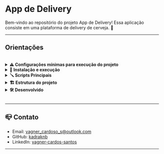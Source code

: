 # App de Delivery

<!--
## descrição do projeto -->
<!-- - Nessa aplicação, fui responsável por criar e integrar tanto o backend quanto o frontend, criando uma plataforma de delivery de cerveja. 🍻 -->

Bem-vindo ao repositório do projeto App de Delivery! Essa aplicação consiste em uma plataforma de delivery de cerveja. 🍻

---

## Orientações

<br />

<details>
<summary><strong> ⚠️ Configurações mínimas para execução do projeto</strong></summary><br />

Na sua máquina você deve ter:

- Node versão 16
- Docker
- Docker-compose versão >=1.29.2

## Instalação do Node.js

Para instalar o Node.js, você pode utilizar o NVM (Node Version Manager). Siga as instruções abaixo:

1. Instale o NVM, caso ainda não tenha:
   - [Instruções de instalação do NVM](https://github.com/nvm-sh/nvm#installing-and-updating)
2. Instale a versão 16.14.0 LTS do Node.js e defina como padrão:
   ```bash
   nvm install 16.14 --lts
   nvm use 16.14
   nvm alias default 16.14
   ```

## Instalação do Docker Compose

Certifique-se de ter o Docker Compose instalado na versão 1.29 ou superior. Siga as instruções abaixo:

- [Instruções de instalação do Docker Compose no Ubuntu](https://app.betrybe.com/learn/course/5e938f69-6e32-43b3-9685-c936530fd326/module/94d0e996-1827-4fbc-bc24-c99fb592925b/section/5987fa2d-0d04-45b2-9d91-1c2ffce09862/day/2f1a5c4d-74b1-488a-8d9b-408682c93724/lesson/b883b81d-21f6-4b60-aa62-8508f6017ea0);
- [Documentação oficial para atualizar o Docker Compose](https://docs.docker.com/compose/install/)
- [Documentação oficial para desinstalar o Docker Compose](https://docs.docker.com/compose/install/#uninstallation)

</details>

<details>
  <summary>
    <strong>🚀 Instalação e execução</strong>
  </summary><br>

1. Clone o repositório

- ```bash
  git clone git@github.com:kadraknb/delivery-app.git
  cd delivery-app
  ```

2. Instale as dependências

- ```bash
  npm install
  ```

3. Inicializar o projeto

- ```bash
  npm start
  ```

</details>

<details>
  <summary>
    <strong>🪛 Scripts Principais</strong>
  </summary><br>

**Aqui estão os scripts principais definidos no arquivo package.json da raiz do projeto:**

- `start`: Limpa as portas `3000` e `3001`, faz o build do Docker e inicia o **`banco de dados`**, **`backend`** e **`frontend`**

  ```bash
  npm start
  ```

- `stop`: Para e deleta as aplicações em execução no `Docker`.;

  ```bash
  npm stop
  ```

- `logs`: Exibe os logs das aplicações em execução no `Docker`;

  ```bash
  npm run logs
  ```

- `db:start`: Executa os scripts do `Sequelize` para inicializar o **banco de dados**

  ```bash
  npm run db:start
  ```

- `db:drop`: Executa os scripts do `Sequelize` para excluir o **banco de dados**

  ```bash
  npm run db:drop
  ```

- `db:reset`: Executa os scripts do `Sequelize` para restaurar o **banco de dados**

  ```bash
  npm run db:reset
  ```

</details>

<details>
<summary><strong>🏗️ Estrutura do projeto</strong></summary><br />

O projeto é organizado da seguinte forma:

1 . **Banco de dados:** Utiliza um container Docker MySQL configurado no Docker Compose, acessível pela porta 3002 do localhost.

2 . **Back-end:** Desenvolvido com as seguintes dependências:

- `express`
- `joi`
- `json web token`
- `md5`
- `sequelize`
- `mysql2`
- `nodemon`
- `mocha`
- `chai`

3 . **Front-end:** Desenvolvido com as seguintes dependências:

- `react`
- `history`
- `axios`
- `web-vitals`

4 . **Docker:** O Docker Compose é utilizado para reunir todos os serviços (backend, frontend e banco de dados) e executar o projeto completo.

</details>

<details>
<summary><strong>🛠 Desenvolvido</strong></summary><br />

---

## `Fluxo Comum`

O Fluxo comum deve garantir que seja possível **fazer login** e **registrar** no sistema.

---

## `Fluxo do Cliente`

O fluxo do cliente deve garantir que seja possível **navegar e escolher produtos**, **adicionar produtos ao carrinho**, **fazer checkout (gerar uma nova venda)**, **consultar pedidos** e **acessar detalhes do mesmo**.

---

## `Fluxo da Pessoa Vendedora`

O fluxo da pessoa vendedora deve garantir que é possível listar pedidos relacionados àquela pessoa vendedora e manipular o status desses pedidos.

---

## `Validação do Status do Pedido`

A validação de status consiste em uma série de testes que devem assegurar que os status do pedido sejam alterados e refletidos para clientes e pessoas vendedoras.

---

## `Fluxo da Pessoa Administradora`

O fluxo da pessoa administradora deve possibilitar o cadastro de clientes e pessoas vendedoras, tal como a remoção dos mesmos.

---

## `Cobertura de Testes`

A cobertura de testes deve garantir que, tanto no `front-end` quanto no `back-end`, os sistemas foram testados e possuem componentes e/ou funções estáveis e à prova de erros.

---

</details>

<br />

---

## 📪 Contato

- Email: [vagner_cardoso_s@outlook.com](vagner_cardoso_s@outlook.com)
- GitHub: [kadraknb](https://github.com/kadraknb)
- LinkedIn: [vagner-cardos-santos](https://www.linkedin.com/in/vagner-cardos-santos/)

---
